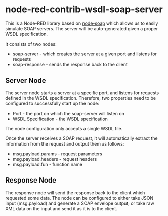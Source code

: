 # node-red-contrib-wsdl-soap-server
This is a Node-RED library based on [node-soap](https://github.com/vpulim/node-soap) which allows us to easily simulate SOAP servers. The server will be auto-generated given a proper WSDL specification.

It consists of two nodes: 
 - soap-server - which creates the server at a given port and listens for requests
 - soap-response - sends the response back to the client

## Server Node
The server node starts a server at a specific port, and listens for requests defined in the WSDL specification. Therefore, two properties need to be configured to successfully start up the node: 

 - Port - the port on which the soap-server will listen on
 - WSDL Specification - the WSDL specification

The node configuration only accepts a single WSDL file.

Once the server receives a SOAP request, it will automatically extract the information from the request and output them as follows: 

 - msg.payload.params - request parameters
 - msg.payload.headers - request headers
 - msg.payload.fun - function name

## Response Node

The response node will send the response back to the client which requested some data. The node can be configured to either take JSON input (msg.payload) and generate a SOAP envelope output; or take raw XML data on the input and send it as it is to the client.
